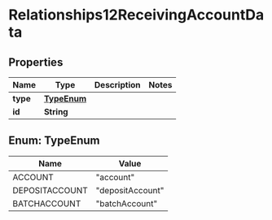 # Relationships12ReceivingAccountData

## Properties
Name | Type | Description | Notes
------------ | ------------- | ------------- | -------------
**type** | [**TypeEnum**](#TypeEnum) |  | 
**id** | **String** |  | 

<a name="TypeEnum"></a>
## Enum: TypeEnum
Name | Value
---- | -----
ACCOUNT | &quot;account&quot;
DEPOSITACCOUNT | &quot;depositAccount&quot;
BATCHACCOUNT | &quot;batchAccount&quot;
